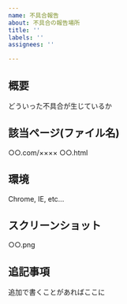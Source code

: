 ```yaml
---
name: 不具合報告
about: 不具合の報告場所
title: ''
labels: ''
assignees: ''

---
```


## 概要
どういった不具合が生じているか

## 該当ページ(ファイル名)
○○.com/××××
○○.html

## 環境
Chrome, IE, etc...

## スクリーンショット
○○.png

## 追記事項
追加で書くことがあればここに
